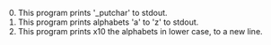 0. This program prints '_putchar' to stdout.
1. This program prints alphabets 'a' to 'z' to stdout.
2. This program prints x10 the alphabets in lower case, to a new line.